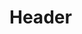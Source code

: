 <!-- TITLE: Extract Soul Shard -->
<!-- SUBTITLE: Extracts a portion of your group's souls, returning them in the form of a soul shard that can be used to resurrect corpses. -->

# Header